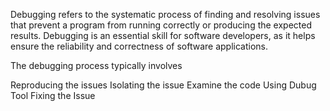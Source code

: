 Debugging refers to the systematic process of finding and resolving issues that prevent a program from running correctly or producing the expected results.
Debugging is an essential skill for software developers, as it helps ensure the reliability and correctness of software applications.

The debugging process typically involves 

Reproducing the issues 
Isolating the issue
Examine the code 
Using Dubug Tool 
Fixing the Issue
